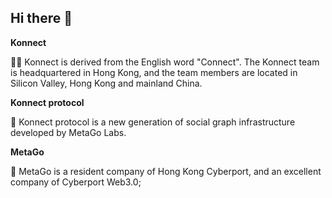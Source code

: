 ## Hi there 👋



**Konnect**

🙋‍♀️ Konnect is derived from the English word "Connect". The Konnect team is headquartered in Hong Kong, and the team members are located in Silicon Valley, Hong Kong and mainland China. 

**Konnect protocol**

🌈 Konnect protocol is a new generation of social graph infrastructure developed by MetaGo Labs. 


**MetaGo**

🧙 MetaGo is a resident company of Hong Kong Cyberport, and an excellent company of Cyberport Web3.0;


